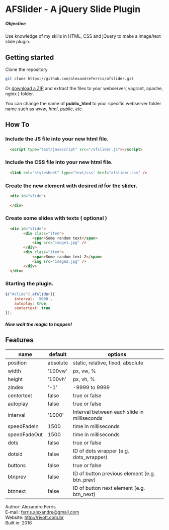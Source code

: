 <h1>AFSlider - A jQuery Slide Plugin</h1>

<h5>Objective</h5>
Use knowledge of my skills in HTML, CSS and jQuery to make a image/text slide plugin.

## Getting started

Clone the repository

```bash
git clone https://github.com/alexandreferris/afslider.git
```

Or [download a ZIP](https://github.com/alexandreferris/afslider/archive/master.zip)
and extract the files to your webserver( vagrant, apache, nginx ) folder.

You can change the name of **public_html** to your specific webserver folder name such as *www*, *html*, *public*, *etc*.

## How To

### Include the JS file into your new html file.
```html
  <script type="text/javascript" src="/afslider.js"></script>
```

### Include the CSS file into your new html file.
```html
  <link rel="stylesheet" type="text/css" href="afslider.css" />
```

### Create the new element with desired *id* for the slider.
```html
  <div id="slide">
  
  </div>
```

### Create some slides with texts ( optional )
```html
  <div id="slide">
		<div class="item">
			<span>Some random text</span>
			<img src="image1.jpg" />
		</div>
		<div class="item">
			<span>Some random text 2</span>
			<img src="image2.jpg" />
		</div>
  </div>
```

### Starting the plugin.
```js
$("#slide").afslider({
	interval: '5000',
	autoplay: true,
	centertext: true
});
```

##### Now wait the magic to happen!




## Features

| name          | default       | options                                          |
| ------------- | ------------- | ------------------------------------------------ |
| position		  | absolute      | static, relative, fixed, absolute                |
| width		 	    | '100vw'       | px, vw, %                                        |
| height		    | '100vh'       | px, vh, %                                        |
| zindex		    | '-1'          | -9999 to 9999                                    |
| centertext	  | false         | true or false                                    |
| autoplay		  | false         | true or false                                    |
| interval		  | '1000'        | Interval between each slide in milliseconds      |
| speedFadeIn	  | 1500          | time in milliseconds                             |
| speedFadeOut	| 1500          | time in milliseconds                             |
| dots		 	    | false         | true or false                                    |
| dotsid		    | false         | ID of dots wrapper (e.g. dots_wrapper)           |
| buttons		    | false         | true or false                                    |
| btnprev		    | false         | ID of button previous element (e.g. btn_prev)    |
| btnnext		    | false         | ID of button next element (e.g. btn_next)        |






Author: Alexandre Ferris<br>
E-mail: ferris.alexandre@gmail.com<br>
Website: http://rivott.com.br<br>
Built in: 2016
